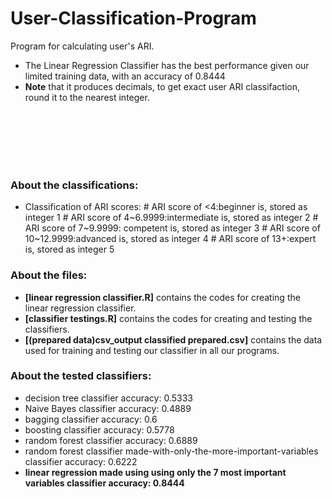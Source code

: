 # User-Classification-Program
Program for calculating user's ARI. 


- The Linear Regression Classifier has the best performance given our limited training data, with an accuracy of 0.8444
- **Note** that it produces decimals, to get exact user ARI classifaction, round it to the nearest integer.





<br /><br /><br /><br /><br />
### About the classifications:
- Classification of ARI scores:
                # ARI score of <4:beginner is,       stored as integer 1
                # ARI score of 4~6.9999:intermediate is,       stored as integer 2
                # ARI score of 7~9.9999: competent is,       stored as integer 3
                # ARI score of 10~12.9999:advanced is,       stored as integer 4
                # ARI score of 13+:expert is,       stored as integer 5

### About the files:

- **[linear regression classifier.R]** contains the codes for creating the linear regression classifier.
- **[classifier testings.R]** contains the codes for creating and testing the classifiers.
- **[(prepared data)csv_output classified prepared.csv]** contains the data used for training and testing our classifier in all our programs.






### About the tested classifiers:

- decision tree classifier accuracy: 0.5333
- Naive Bayes classifier accuracy: 0.4889
- bagging classifier accuracy: 0.6
- boosting classifier accuracy: 0.5778
- random forest classifier accuracy: 0.6889
- random forest classifier made-with-only-the-more-important-variables classifier accuracy: 0.6222
- **linear regression made using using only the 7 most important variables classifier accuracy: 0.8444**
